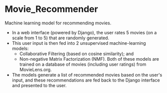 # Movie_Recommender
Machine learning model for recommending movies.
- In a web interface (powered by Django), the user rates 5 movies (on a scale from 1 to 5) that are randomly generated.
- This user input is then fed into 2 unsupervised machine-learning models:
  - Collaborative Filtering (based on cosine similarity); and
  - Non-negative Matrix Factorization (NMF).
  Both of these models are trained on a database of movies (including user ratings) from MovieLens.org.
- The models generate a list of recommended movies based on the user's input, and these recommendations are fed back to the Django interface and presented to the user.
